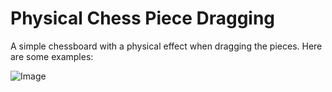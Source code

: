 # Physical Chess Piece Dragging
A simple chessboard with a physical effect when dragging the pieces. Here are some examples:

![Image](https://github.com/user-attachments/assets/757bcd9f-8336-4c1e-a472-ef33bc0e0dec)
